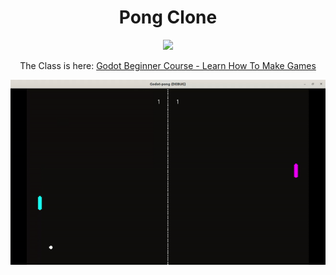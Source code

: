 <h1 align="center">Pong Clone</h1>

<p align="center">
  <a href="https://skillicons.dev">
    <img src="https://skillicons.dev/icons?i=godot" />
  </a>
</p>

<p align="center">
    The Class is here:
    <a href="https://www.udemy.com/course/godot-beginner-course/">
        Godot Beginner Course - Learn How To Make Games
    </a>
</p>

<p align="center">
    <img src="1.gif" alt="Pong Clone" />
</p>

